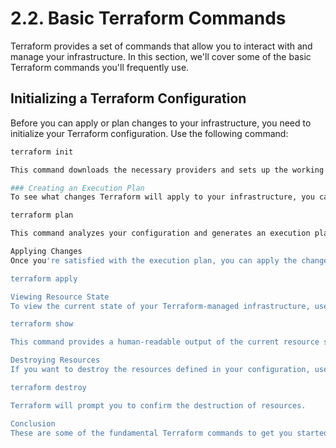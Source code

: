 # 2.2. Basic Terraform Commands

Terraform provides a set of commands that allow you to interact with and manage your infrastructure. In this section, we'll cover some of the basic Terraform commands you'll frequently use.

## Initializing a Terraform Configuration

Before you can apply or plan changes to your infrastructure, you need to initialize your Terraform configuration. Use the following command:

```bash
terraform init

This command downloads the necessary providers and sets up the working directory.

### Creating an Execution Plan
To see what changes Terraform will apply to your infrastructure, you can create an execution plan using:

terraform plan

This command analyzes your configuration and generates an execution plan, which outlines the changes Terraform will make.

Applying Changes
Once you're satisfied with the execution plan, you can apply the changes to your infrastructure:

terraform apply

Viewing Resource State
To view the current state of your Terraform-managed infrastructure, use:

terraform show

This command provides a human-readable output of the current resource state.

Destroying Resources
If you want to destroy the resources defined in your configuration, use:

terraform destroy

Terraform will prompt you to confirm the destruction of resources.

Conclusion
These are some of the fundamental Terraform commands to get you started. As you work with Terraform, you'll discover additional commands and options to suit your infrastructure management needs.



